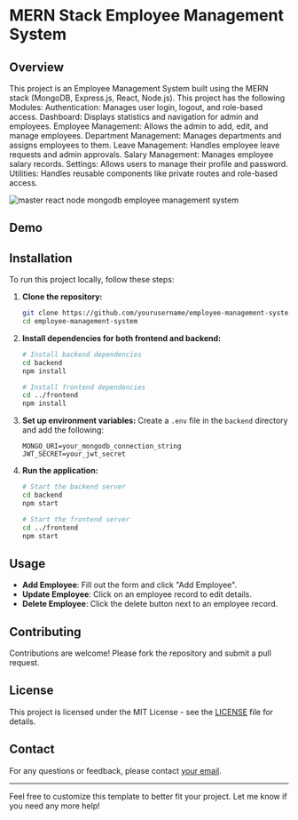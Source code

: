 # MERN Stack Employee Management System
## Overview
This project is an Employee Management System built using the MERN stack (MongoDB, Express.js, React, Node.js). This project has the following Modules:
Authentication: Manages user login, logout, and role-based access.
Dashboard: Displays statistics and navigation for admin and employees.
Employee Management: Allows the admin to add, edit, and manage employees.
Department Management: Manages departments and assigns employees to them.
Leave Management: Handles employee leave requests and admin approvals.
Salary Management: Manages employee salary records.
Settings: Allows users to manage their profile and password.
Utilities: Handles reusable components like private routes and role-based access.

![master react node mongodb employee management system](https://github.com/user-attachments/assets/58fc698b-c9d0-457d-a33a-a670a0fe7bdf)


## Demo


## Installation
To run this project locally, follow these steps:

1. **Clone the repository:**
   ```bash
   git clone https://github.com/yourusername/employee-management-system.git
   cd employee-management-system
   ```

2. **Install dependencies for both frontend and backend:**
   ```bash
   # Install backend dependencies
   cd backend
   npm install

   # Install frontend dependencies
   cd ../frontend
   npm install
   ```

3. **Set up environment variables:**
   Create a `.env` file in the `backend` directory and add the following:
   ```env
   MONGO_URI=your_mongodb_connection_string
   JWT_SECRET=your_jwt_secret
   ```

4. **Run the application:**
   ```bash
   # Start the backend server
   cd backend
   npm start

   # Start the frontend server
   cd ../frontend
   npm start
   ```

## Usage
- **Add Employee**: Fill out the form and click "Add Employee".
- **Update Employee**: Click on an employee record to edit details.
- **Delete Employee**: Click the delete button next to an employee record.

## Contributing
Contributions are welcome! Please fork the repository and submit a pull request.

## License
This project is licensed under the MIT License - see the [LICENSE](LICENSE) file for details.

## Contact
For any questions or feedback, please contact [your email](mailto:youremail@example.com).

---

Feel free to customize this template to better fit your project. Let me know if you need any more help!

